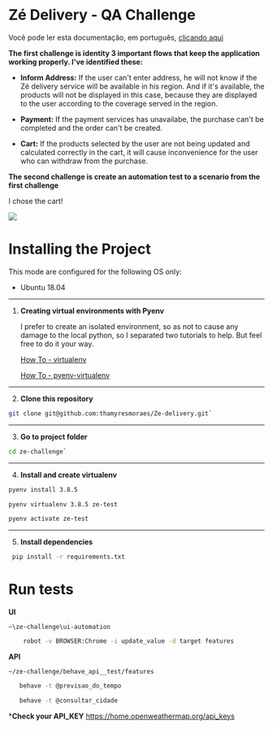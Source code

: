 # Zé Delivery - QA Challenge

Você pode ler esta documentação, em português,
[clicando aqui](/docs/LEAIME.md)

**The first challenge is identity 3 important flows that keep the application working properly. I've identified these:**

- **Inform Address:** If the user can't enter address, he will not know if the Zé delivery service will be available in his region. And if it's available, the products will not be displayed in this case, because they are displayed to the user according to the coverage served in the region. 

-  **Payment:** If the payment services has unavailabe, the purchase can't be completed and the order can't be created. 

- **Cart:** If the products selected by the user are not being updated and calculated correctly in the cart, it will cause inconvenience for the user who can withdraw from the purchase. 

**The second challenge is create an automation test to a scenario from the first challenge**

I chose the cart!


![](https://media.giphy.com/media/H4QootsmfwZ6iEJUQ0/giphy.gif)
 

# Installing the Project
This mode are configured for the following OS only:

- Ubuntu 18.04

***


1. **Creating virtual environments with Pyenv**

    I prefer to create an isolated environment, so as not to cause any damage to the local python, so I separated two tutorials to help. But feel free to do it your way.

    [How To - virtualenv](https://gist.github.com/Geoyi/d9fab4f609e9f75941946be45000632b)

    [How To - pyenv-virtualenv](https://www.liquidweb.com/kb/how-to-install-pyenv-virtualenv-on-ubuntu-18-04/)


***

2. **Clone this repository**

 ```sh
 git clone git@github.com:thamyresmoraes/Ze-delivery.git`
```

***
3. **Go to project folder**

```sh
cd ze-challenge`
```

***

4. **Install and create virtualenv**
```sh 
pyenv install 3.8.5
```

```sh
pyenv virtualenv 3.8.5 ze-test
```

```sh
pyenv activate ze-test
```


***

5. **Install dependencies**

```sh
 pip install -r requirements.txt
```

# Run tests

**UI**

 `~\ze-challenge\ui-automation`

```bash 
    robot -v BROWSER:Chrome -i update_value -d target features
```


    
 **API**
 
 `~/ze-challenge/behave_api__test/features`

```bash
   behave -t @previsao_do_tempo
```
   
```bash
   behave -t @consultar_cidade
```

***Check your API_KEY**
https://home.openweathermap.org/api_keys
